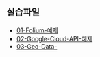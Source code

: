 ## 실습파일

- [01-Folium-예제](https://colab.research.google.com/github/teddylee777/incheon_univ/blob/main/01-%EB%8D%B0%EC%9D%B4%ED%84%B0%EB%B6%84%EC%84%9D/01-folium-%EC%98%88%EC%A0%9C.ipynb)
- [02-Google-Cloud-API-예제](https://colab.research.google.com/github/teddylee777/incheon_univ/blob/main/01-%EB%8D%B0%EC%9D%B4%ED%84%B0%EB%B6%84%EC%84%9D/02-Google-Cloud-API.ipynb)
- [03-Geo-Data-](https://colab.research.google.com/github/teddylee777/incheon_univ/blob/main/01-%EB%8D%B0%EC%9D%B4%ED%84%B0%EB%B6%84%EC%84%9D/03-Geo-Data.ipynb)
